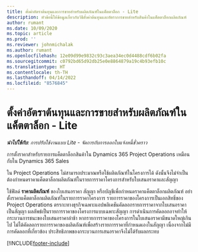 ```yaml
---
title: ตั้งค่าอัตราต้นทุนและการขายสำหรับผลิตภัณฑ์ในแค็ตตาล็อก - Lite
description: หัวข้อนี้ให้ข้อมูลเกี่ยวกับวิธีตั้งค่าต้นทุนและอัตราการขายสำหรับสินค้าในแค็ตตาล็อกผลิตภัณฑ์
author: rumant
ms.date: 10/09/2020
ms.topic: article
ms.prod: ''
ms.reviewer: johnmichalak
ms.author: rumant
ms.openlocfilehash: 12e09d99e9832c93c3aea34ec0d4488cdf6b02fa
ms.sourcegitcommit: c0792bd65d92db25e0e8864879a19c4b93efb10c
ms.translationtype: HT
ms.contentlocale: th-TH
ms.lasthandoff: 04/14/2022
ms.locfileid: "8576845"
---
```

# <a name="set-up-cost-and-sales-rates-for-catalog-products---lite"></a>ตั้งค่าอัตราต้นทุนและการขายสำหรับผลิตภัณฑ์ในแค็ตตาล็อก - Lite

_**นำไปใช้กับ:** การปรับใช้งานแบบ Lite - จัดการกับการออกใบแจ้งหนี้ชั่วคราว_


การตั้งราคาสำหรับรายการแค็ตตาล็อกสินค้าใน Dynamics 365 Project Operations เหมือนกับใน Dynamics 365 Sales

ใน Project Operations ไม่สามารถประมาณหรือใช้ผลิตภัณฑ์ในโครงการได้ ดังนั้นจึงไม่จำเป็นต้องกำหนดราคาแค็ตตาล็อกผลิตภัณฑ์ในรายการราคาโครงการสำหรับใบเสนอราคาและสัญญา

ใช้ฟิลด์ **ราคาผลิตภัณฑ์** ของใบเสนอราคา สัญญา หรือบัญชีเพื่อกำหนดราคาแค็ตตาล็อกผลิตภัณฑ์ อย่าตั้งราคาแค็ตตาล็อกผลิตภัณฑ์ในรายการราคาโครงการ รายการราคาของโครงการเป็นเอกสิทธิ์ของ Project Operations ตรรกะทางธุรกิจเฉพาะแอปพลิเคชันคัดลอกรายการราคาจากใบเสนอราคาเป็นสัญญา ผลลัพธ์เป็นรายการราคาของโครงการแบบเฉพาะสัญญา การดำเนินการคัดลอกอาจทำให้กระบวนการชนะของใบเสนอราคาล่าช้า หากรายการราคาของโครงการในใบเสนอราคามีขนาดใหญ่เกินไป ไม่ได้คัดลอกรายการราคาของผลิตภัณฑ์เพื่อสร้างรายการราคาที่กำหนดเองในสัญญา เนื่องจากไม่มีการคัดลอกที่เกี่ยวข้อง ประสิทธิภาพของกระบวนการเสนอราคาจึงไม่ได้รับผลกระทบ


[!INCLUDE[footer-include](../../includes/footer-banner.md)]